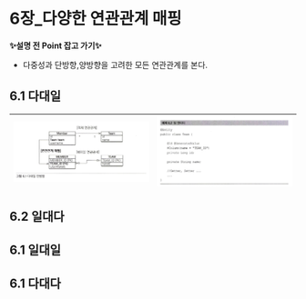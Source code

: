 # 6장_다양한 연관관계 매핑

<b>✨설명 전 Point 잡고 가기✨</b> 
 
 - 다중성과 단방향,양방향을 고려한 모든 연관관계를 본다. 

## 6.1 다대일
  
![image.jpg1](./images/6.1_1.PNG) |![image.jpg2](./images/6.2_1.PNG)
--- | --- | 
## 6.2 일대다
## 6.1 일대일
## 6.1 다대다





